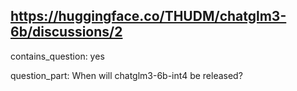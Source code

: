 ## https://huggingface.co/THUDM/chatglm3-6b/discussions/2

contains_question: yes

question_part: 
When will chatglm3-6b-int4 be released?